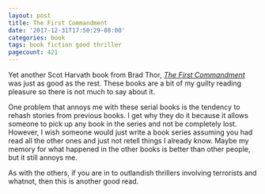 ```yaml
---
layout: post
title: The First Commandment
date: '2017-12-31T17:50:29-08:00'
categories: book
tags: book fiction good thriller
pagecount: 421
---
```


Yet another Scot Harvath book from Brad Thor, [*The First Commandment*][fc-amazon] was just as good
as the rest. These books are a bit of my guilty reading pleasure so there is not much to say about
it.

One problem that annoys me with these serial books is the tendency to rehash stories from previous
books. I get why they do it because it allows someone to pick up any book in the series and not be
completely lost. However, I wish someone would just write a book series assuming you had read all
the other ones and just not retell things I already know. Maybe my memory for what happened in the
other books is better than other people, but it still annoys me.

As with the others, if you are in to outlandish thrillers involving terrorists and whatnot, then
this is another good read.

[fc-amazon]:    http://a.co/dGOdnEa

